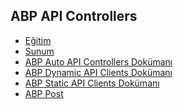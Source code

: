 ## ABP API Controllers

- [Eğitim]()
- [Sunum](https://bit.ly/abp-api-controllers)
- [ABP Auto API Controllers Dokümanı](https://docs.abp.io/en/abp/latest/API/Auto-API-Controllers)
- [ABP Dynamic API Clients Dokümanı](https://docs.abp.io/en/abp/latest/API/Dynamic-CSharp-API-Clients)
- [ABP Static API Clients Dokümanı](https://docs.abp.io/en/abp/latest/API/Static-CSharp-API-Clients)
- [ABP Post]()
